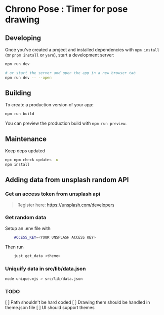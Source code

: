 # Chrono Pose : Timer for pose drawing

## Developing

Once you've created a project and installed dependencies with `npm install` (or `pnpm install` or `yarn`), start a development server:

```bash
npm run dev

# or start the server and open the app in a new browser tab
npm run dev -- --open
```

## Building

To create a production version of your app:

```bash
npm run build
```

You can preview the production build with `npm run preview`.

## Maintenance

Keep deps updated

```bash
npx npm-check-updates -u
npm install
```


## Adding data from unsplash random API

### Get an access token from unsplash api

> Register here: https://unsplash.com/developers

### Get random data

Setup an .env file with

```bash
    ACCESS_KEY=<YOUR UNSPLASH ACCESS KEY>
```

Then run

```bash
    just get_data <theme>
```

### Uniquify data in src/lib/data.json

```bash
node unique.mjs > src/lib/data.json
```

### TODO

[ ] Path shouldn't be hard coded
[ ] Drawing them should be handled in theme.json file
[ ] UI should support themes
